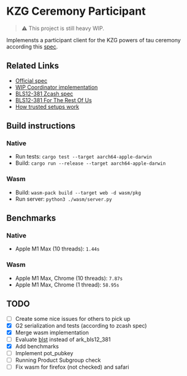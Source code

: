 # KZG Ceremony Participant

> ⚠️ This project is still heavy WIP.

Implemensts a participant client for the KZG powers of tau ceremony according this [spec](https://github.com/ethereum/kzg-ceremony-specs).

## Related Links
- [Official spec](https://github.com/ethereum/kzg-ceremony-specs)
- [WIP Coordinator implementation](https://github.com/recmo/kzg-ceremony-coordinator)
- [BLS12-381 Zcash spec](https://github.com/zcash/librustzcash/blob/6e0364cd42a2b3d2b958a54771ef51a8db79dd29/pairing/src/bls12_381/README.md)
- [BLS12-381 For The Rest Of Us](https://hackmd.io/@benjaminion/bls12-381)
- [How trusted setups work](https://vitalik.ca/general/2022/03/14/trustedsetup.html)

## Build instructions
### Native
- Run tests: `cargo test --target aarch64-apple-darwin`
- Build: `cargo run --release --target aarch64-apple-darwin`

### Wasm
- Build: `wasm-pack build --target web -d wasm/pkg`
- Run server: `python3 ./wasm/server.py`

## Benchmarks

### Native
- Apple M1 Max (10 threads): `1.44s`  

### Wasm
- Apple M1 Max, Chrome (10 threads): `7.87s` 
- Apple M1 Max, Chrome (1 thread): `58.95s` 

## TODO
- [ ] Create some nice issues for others to pick up 
- [x] G2 serialization and tests (according to zcash spec)
- [x] Merge wasm implementation
- [ ] Evaluate [blst](https://github.com/supranational/blst/tree/master/bindings/rust) instead of ark_bls12_381
- [x] Add benchmarks
- [ ] Implement pot_pubkey
- [ ] Running Product Subgroup check 
- [ ] Fix wasm for firefox (not checked) and safari
